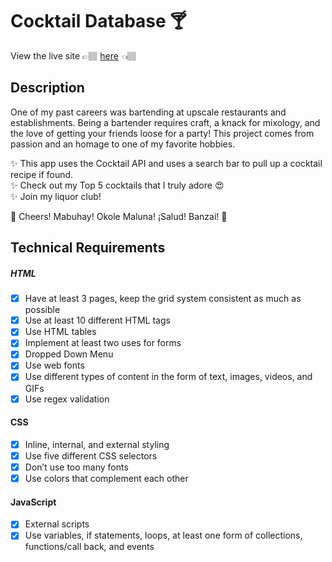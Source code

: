 # Cocktail Database 🍸

View the live site 👉🏽 [here](https://himynameismoose.github.io/cocktail_web_app/) 👈🏽

## Description

One of my past careers was bartending at upscale restaurants and establishments. Being a bartender requires craft, a knack for mixology, and the love of getting your friends loose for a party! This project comes from passion and an homage to one of my favorite hobbies.

✨ This app uses the Cocktail API and uses a search bar to pull up a cocktail recipe if found.<br> 
✨ Check out my Top 5 cocktails that I truly adore 😍<br>
✨ Join my liquor club!

🍻 Cheers! Mabuhay! Okole Maluna! ¡Salud! Banzai! 🥂

## Technical Requirements

##### HTML
- [x] Have at least 3 pages, keep the grid system consistent as much as possible
- [x] Use at least 10 different HTML tags
- [x] Use HTML tables
- [x] Implement at least two uses for forms
- [x] Dropped Down Menu 
- [x] Use web fonts
- [x] Use different types of content in the form of text, images, videos, and GIFs
- [x] Use regex validation

#### CSS
- [x] Inline, internal, and external styling
- [x] Use five different CSS selectors
- [x] Don’t use too many fonts
- [x] Use colors that complement each other

#### JavaScript
- [x] External scripts
- [x] Use variables, if statements, loops, at least one form of collections, functions/call back, and events
